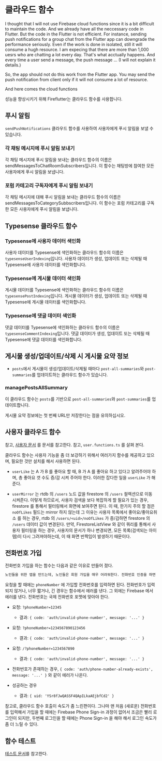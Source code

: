 # 클라우드 함수

I thought that I will not use Firebase cloud functions since it is a bit difficult to maintain the code. And we already have all the neccessary code in Flutter. But the code in the Flutter is not efficient. For instance, sending push notifications for a group chat from the Flutter app can downgrade the performance seriously. Even if the work is done in isolated, still it will consume a hugh resource. I am expecing that there are more than 1,000 uesrs who are chatting a lot every day. That's what acctually happens. And every time a user send a message, the push message ... (I will not explain it details.)

So, the app should not do this work from the Flutter app. You may send the push notification from client only if it will not consume a lot of resource.

And here comes the cloud functions

성능을 향상시키기 위해 Fireflutter는 클라우드 함수를 사용합니다.

## 푸시 알림

`sendPushNotifications` 클라우드 함수를 사용하여 사용자에게 푸시 알림을 보낼 수 있습니다.

### 각 채팅 메시지에 푸시 알림 보내기

각 채팅 메시지에 푸시 알림을 보내는 클라우드 함수의 이름은 sendMessagesToChatRoomSubscribers입니다. 이 함수는 채팅방에 참여한 모든 사용자에게 푸시 알림을 보냅니다.

### 포럼 카테고리 구독자에게 푸시 알림 보내기

각 채팅 메시지에 대해 푸시 알림을 보내는 클라우드 함수의 이름은 sendMessagesToCategorySubbscribers입니다. 이 함수는 포럼 카테고리를 구독한 모든 사용자에게 푸시 알림을 보냅니다.

## Typesense 클라우드 함수

### Typesense에 사용자 데이터 색인화

사용자 데이터를 Typesense에 색인화하는 클라우드 함수의 이름은 `typesenseUserIndexing`입니다. 사용자 데이터가 생성, 업데이트 또는 삭제될 때 Typesense에 사용자 데이터를 색인화합니다.

### Typesense에 게시물 데이터 색인화

게시물 데이터를 Typesense에 색인화하는 클라우드 함수의 이름은 `typesensePostIndexing`입니다. 게시물 데이터가 생성, 업데이트 또는 삭제될 때 Typesense에 게시물 데이터를 색인화합니다.

### Typesense에 댓글 데이터 색인화

댓글 데이터를 Typesense에 색인화하는 클라우드 함수의 이름은 `typesenseCommentIndexing`입니다. 댓글 데이터가 생성, 업데이트 또는 삭제될 때 Typesense에 댓글 데이터를 색인화합니다.

## 게시물 생성/업데이트/삭제 시 게시물 요약 정보

- `posts`에서 게시물이 생성/업데이트/삭제될 때마다 `post-all-summaries`와 `post-summaries`를 업데이트하는 클라우드 함수가 있습니다.

### managePostsAllSummary

이 클라우드 함수는 `posts`를 기반으로 `post-all-summaries`와 `post-summaries`를 업데이트합니다.

게시물 요약 정보에는 첫 번째 URL만 저장한다는 점을 유의하십시오.

## 사용자 클라우드 함수

참고, [사용자 문서](user.md) 를 문서를 참고한다.
참고, `user.functions.ts` 를 살펴 본다.

클라우드 함수는 사용자 기능을 좀 더 보강하기 위해서 여러가지 함수를 제공하고 있으며, 필요한 것만 설치를 해서 사용하면 된다.

- `userLike` 는 A 가 B 를 좋아요 할 때, B 가 A 를 좋아요 하고 있다고 알려주어야 하며, 총 좋아요 갯 수도 증/감 시켜 주어야 한다. 이러한 잡다한 일을 `userLike` 가 해 준다.

- `userMirror` 는 rtdb 의 `/users` 노드 값을 firestore 의 `/users` 컬렉션으로 이동 시켜준다. 이렇게 하므로서, 사용자 검색을 보다 복잡하게 할 필요가 있는 경우, firestore 를 통해서 필터링해서 화면에 보여주면 된다. 이 때, 한가지 주의 할 점은 `noOfLikes` 필드는 mirror 하지 않는데 그 이유는 사용자 목록에서 좋아요/좋아요취소 를 하는 경우, rtdb 의 `/users/<uid>/noOfLikes` 가 증/감하면 firestore 의 `/users` 데이터 값이 변경된다. 만약, FirestoreListView 와 같이 쿼리를 통해서 사용자 필터링을 하는 경우, 사용자의 문서가 하나 변경되면, 모든 목록(검색되는 아이템)이 다시 그려져야하는데, 이 때 화면 반짝임이 발생하기 때문이다.

## 전화번호 가입

전화번호 가입을 하는 함수는 다음과 같은 이유로 만들어 졌다.

```txt
노인들을 위한 앱을 만드는데, 노인들은 회원 가입을 매우 어려워한다. 전화번호 인증을 하면 문자를 확인해서 입력하기 어렵고, 비밀번호를 지정하면 비밀번호를 만드는것과 외우지 못해서 나중에 까먹어 버리는 경우가 발생한다. 그래서, 전화번호만 입력하면 곧 바로 가입이 되게 하는 것이다. 만약, 전화번호가 이미 가입되어져 있는데, 가입을 하려면 그때에는 전화번호 인증을 하게 한다. 즉, 첫번째 로그인은 문자 인증 없이 가입. 두번째 로그인은 문자 인증을 해서 가입을 하는 것이다.
```

요청을 할 때에는 `phoneNumber` 에 가입할 전화번호를 입력하면 된다. 전화번호가 입력되지 않거나, 너무 짧거나, 긴 경우는 함수에서 에러를 낸다. 그 외에는 Firebase 에서 에러를 낸다.
전화번호는 국제 전화번호 포멧에 맞아야 한다.

- 요청: `?phoneNumber=12345`
    - 결과: `{ code: 'auth/invalid-phone-number', message: '...' }`
- 요청: `?phoneNumber=1234567890123456`
    - 결과: `{ code: 'auth/invalid-phone-number', message: '...' }`
- 요청: `/?phoneNumber=1234567890`
    - 결과: `{ code: 'auth/invalid-phone-number', message: '...' }`

- 전화번호가 존재하는 경우, `{ code: 'auth/phone-number-already-exists', message: '...' }` 와 같이 에러가 나온다.

- 성공하는 경우
    - 결과: `{ uid: 'YSr8fJwQASSF4QApILkaAEjbfCd2' }`

참고로, 클라우드 함수 호출이 속도가 좀 느린편이다. 그나마 맨 처음 (새로운) 전화번호를 입력해서 가입을 할 때에는 Firebase Phone Sign-in 과정이 없어서 조금은 빨리 로그인이 되지만, 두번째 로그인을 할 때에는 Phone Sign-in 을 해야 해서 로그인 속도가 좀 더 느릴 수 있다.

## 함수 테스트

[테스트 문서](./test.md)를 참고한다.
